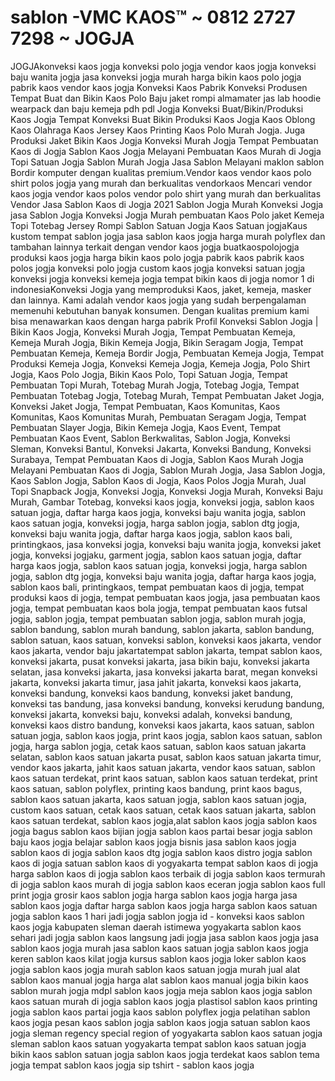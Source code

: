 # sablon -VMC KAOS™ ~ 0812 2727 7298 ~ JOGJA
JOGJAkonveksi kaos jogja konveksi polo jogja vendor kaos jogja konveksi baju wanita jogja jasa konveksi jogja murah harga bikin kaos polo jogja pabrik kaos vendor kaos jogja Konveksi Kaos Pabrik Konveksi Produsen Tempat Buat dan Bikin Kaos Polo Baju jaket rompi almamater jas lab hoodie wearpack dan baju kemeja pdh pdl Jogja Konveksi Buat/Bikin/Produksi Kaos Jogja Tempat Konveksi Buat Bikin Produksi Kaos Jogja Kaos Oblong Kaos Olahraga Kaos Jersey Kaos Printing Kaos Polo Murah Jogja. Juga Produksi Jaket Bikin Kaos Jogja Konveksi Murah Jogja Tempat Pembuatan Kaos di Jogja Sablon Kaos Jogja Melayani Pembuatan Kaos Murah di Jogja Topi Satuan Jogja Sablon Murah Jogja Jasa Sablon Melayani maklon sablon Bordir komputer dengan kualitas premium.Vendor kaos vendor kaos polo shirt polos jogja yang murah dan berkualitas vendorkaos Mencari vendor kaos jogja vendor kaos polos vendor polo shirt yang murah dan berkualitas Vendor Jasa Sablon Kaos di Jogja 2021 Sablon Jogja Murah  Konveksi Jogja jasa Sablon Jogja  Konveksi Jogja Murah pembuatan Kaos Polo jaket Kemeja Topi Totebag Jersey Rompi  Sablon Satuan Jogja Kaos Satuan jogjaKaus kustom tempat sablon jogja jasa sablon kaos jogja harga murah polyflex dan tambahan lainnya terkait dengan vendor kaos jogja buatkaospolojogja produksi kaos jogja harga bikin kaos polo jogja pabrik kaos pabrik kaos polos jogja konveksi polo jogja custom kaos jogja konveksi satuan jogja konveksi jogja konveksi kemeja jogja tempat bikin kaos di jogja nomor 1 di indonesiaKonveksi Jogja yang memproduksi Kaos, jaket, kemeja, masker dan lainnya. Kami adalah vendor kaos jogja yang sudah berpengalaman memenuhi kebutuhan banyak konsumen. Dengan kualitas premium kami bisa menawarkan kaos dengan harga pabrik Profil Konveksi Sablon Jogja | Bikin Kaos Jogja, Konveksi Murah Jogja, Tempat Pembuatan Kemeja, Kemeja Murah Jogja, Bikin Kemeja Jogja, Bikin Seragam Jogja, Tempat Pembuatan Kemeja, Kemeja Bordir Jogja, Pembuatan Kemeja Jogja, Tempat Produksi Kemeja Jogja, Konveksi Kemeja Jogja, Kemeja Jogja, Polo Shirt Jogja, Kaos Polo Jogja, Bikin Kaos Polo, Topi Satuan Jogja, Tempat Pembuatan Topi Murah, Totebag Murah Jogja, Totebag Jogja, Tempat Pembuatan Totebag Jogja, Totebag Murah, Tempat Pembuatan Jaket Jogja, Konveksi Jaket Jogja, Tempat Pembuatan, Kaos Komunitas, Kaos Komunitas, Kaos Komunitas Murah, Pembuatan Seragam Jogja, Tempat Pembuatan Slayer Jogja, Bikin Kemeja Jogja, Kaos Event, Tempat Pembuatan Kaos Event, Sablon Berkwalitas, Sablon Jogja, Konveksi Sleman, Konveksi Bantul, Konveksi Jakarta, Konveksi Bandung, Konveksi Surabaya, Tempat Pembuatan Kaos di Jogja, Sablon Kaos Murah Jogja Melayani Pembuatan Kaos di Jogja, Sablon Murah Jogja, Jasa Sablon Jogja, Kaos Sablon Jogja, Sablon Kaos di Jogja, Kaos Polos Jogja Murah, Jual Topi Snapback Jogja, Konveksi Jogja, Konveksi Jogja Murah, Konveksi Baju Murah, Gambar Totebag, konveksi kaos jogja, konveksi jogja, sablon kaos satuan jogja, daftar harga kaos jogja, konveksi baju wanita jogja, sablon kaos satuan jogja, konveksi jogja, harga sablon jogja, sablon dtg jogja, konveksi baju wanita jogja, daftar harga kaos jogja, sablon kaos bali, printingkaos, jasa konveksi jogja, konveksi baju wanita jogja, konveksi jaket jogja, konveksi jogjaku, garment jogja, sablon kaos satuan jogja, daftar harga kaos jogja, sablon kaos satuan jogja, konveksi jogja, harga sablon jogja, sablon dtg jogja, konveksi baju wanita jogja, daftar harga kaos jogja, sablon kaos bali, printingkaos, tempat pembuatan kaos di jogja, tempat produksi kaos di jogja, tempat pembuatan kaos jogja, jasa pembuatan kaos jogja, tempat pembuatan kaos bola jogja, tempat pembuatan kaos futsal jogja, sablon jogja, tempat pembuatan sablon jogja, sablon murah jogja, sablon bandung, sablon murah bandung, sablon jakarta, sablon bandung, sablon satuan, kaos satuan, konveksi sablon, konveksi kaos jakarta, vendor kaos jakarta, vendor baju jakartatempat sablon jakarta, tempat sablon kaos, konveksi jakarta, pusat konveksi jakarta, jasa bikin baju, konveksi jakarta selatan, jasa konveksi jakarta, jasa konveksi jakarta barat, megan konveksi jakarta, konveksi jakarta timur, jasa jahit jakarta, konveksi kaos jakarta, konveksi bandung, konveksi kaos bandung, konveksi jaket bandung, konveksi tas bandung, jasa konveksi bandung, konveksi kerudung bandung, konveksi jakarta, konveksi baju, konveksi adalah, konveksi bandung, konveksi kaos distro bandung, konveksi kaos jakarta, kaos satuan, sablon satuan jogja, sablon kaos jogja, print kaos jogja, sablon kaos satuan, sablon jogja, harga sablon jogja, cetak kaos satuan, sablon kaos satuan jakarta selatan, sablon kaos satuan jakarta pusat, sablon kaos satuan jakarta timur, vendor kaos jakarta, jahit kaos satuan jakarta, vendor kaos satuan, sablon kaos satuan terdekat, print kaos satuan, sablon kaos satuan terdekat, print kaos satuan, sablon polyflex, printing kaos bandung, print kaos bagus, sablon kaos satuan jakarta, kaos satuan jogja, sablon kaos satuan jogja, custom kaos satuan, cetak kaos satuan, cetak kaos satuan jakarta, sablon kaos satuan terdekat, sablon kaos jogja,alat sablon kaos jogja sablon kaos jogja bagus sablon kaos bijian jogja sablon kaos partai besar jogja sablon baju kaos jogja belajar sablon kaos jogja bisnis jasa sablon kaos jogja sablon kaos di jogja sablon kaos dtg jogja sablon kaos distro jogja sablon kaos di jogja satuan sablon kaos di yogyakarta tempat sablon kaos di jogja harga sablon kaos di jogja sablon kaos terbaik di jogja sablon kaos termurah di jogja sablon kaos murah di jogja sablon kaos eceran jogja sablon kaos full print jogja grosir kaos sablon jogja harga sablon kaos jogja harga jasa sablon kaos jogja daftar harga sablon kaos jogja harga sablon kaos satuan jogja sablon kaos 1 hari jadi jogja sablon jogja id - konveksi kaos sablon kaos jogja kabupaten sleman daerah istimewa yogyakarta sablon kaos sehari jadi jogja sablon kaos langsung jadi jogja jasa sablon kaos jogja jasa sablon kaos jogja murah jasa sablon kaos satuan jogja sablon kaos jogja keren sablon kaos kilat jogja kursus sablon kaos jogja loker sablon kaos jogja sablon kaos jogja murah sablon kaos satuan jogja murah jual alat sablon kaos manual jogja harga alat sablon kaos manual jogja bikin kaos sablon murah jogja mdpl sablon kaos jogja meja sablon kaos jogja sablon kaos satuan murah di jogja sablon kaos jogja plastisol sablon kaos printing jogja sablon kaos partai jogja kaos sablon polyflex jogja pelatihan sablon kaos jogja pesan kaos sablon jogja sablon kaos jogja satuan sablon kaos jogja sleman regency special region of yogyakarta sablon kaos satuan jogja sleman sablon kaos satuan yogyakarta tempat sablon kaos satuan jogja bikin kaos sablon satuan jogja sablon kaos jogja terdekat kaos sablon tema jogja tempat sablon kaos jogja sip tshirt - sablon kaos jogja
